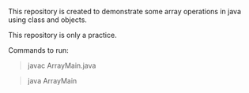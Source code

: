 This repository  is created  to demonstrate some array operations in java using class and objects.

This  repository is only a practice.

Commands to run: 
>javac ArrayMain.java

>java ArrayMain